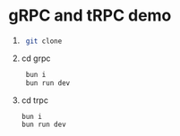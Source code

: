 # gRPC and tRPC demo

1. ```bash
    git clone
   ```
2. cd grpc
   ```bash
    bun i
    bun run dev
   ```
3. cd trpc
    ```bash
    bun i
    bun run dev
   ```